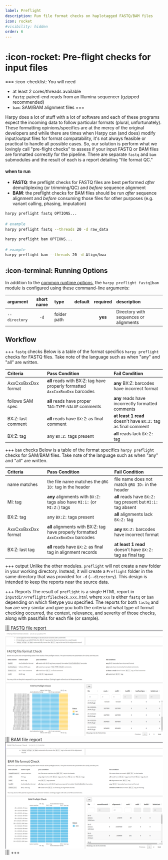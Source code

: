 ```yaml
---
label: Preflight
description: Run file format checks on haplotagged FASTQ/BAM files
icon: rocket
#visibility: hidden
order: 6
---
```


# :icon-rocket: Pre-flight checks for input files

===  :icon-checklist: You will need
- at least 2 cores/threads available
- `fastq`: paired-end reads from an Illumina sequencer (gzipped recommended)
- `bam`: SAM/BAM alignment files
===

Harpy does a lot of stuff with a lot of software and each of these programs expect the incoming data to follow particular formats (plural, unfortunately).
These formatting opinions/specifics are at the mercy of the original developers and while there are times when Harpy can (and does)
modify input/output files for format compatability, it's not always feasible or practical to handle all possible cases. So, our
solution is perform what we lovingly call "pre-flight checks" to assess if your input FASTQ or BAM files are formatted correctly
for the pipeline. There are separate `fastq` and `bam` submodules and the result of each is a report detailing "file format QC." 

#### when to run
- **FASTQ**: the preflight checks for FASTQ files are best performed _after_ demultiplexing (or trimming/QC) and _before_ sequence alignment
- **BAM**: the preflight checks for BAM files should be run _after_ sequence alignment and _before_ consuming those files for other purposes
(e.g. variant calling, phasing, imputation)


```bash fastq usage and example
harpy preflight fastq OPTIONS...

# example 
harpy preflight fastq --threads 20 -d raw_data
```

```bash bam usage and example
harpy preflight bam OPTIONS... 

# example
harpy preflight bam --threads 20 -d Align/bwa
```

## :icon-terminal: Running Options
In addition to the [common runtime options](/commonoptions.md), the `harpy preflight fastq|bam` module is configured using these command-line arguments:

| argument          | short name | type       | default | required | description                                                                          |
|:------------------|:----------:|:-----------|:-------:|:--------:|:-------------------------------------------------------------------------------------|
| `--directory`          |    `-d`    | folder path |         | **yes**  | Directory with sequences or alignments                                                              |

## Workflow

+++ `fastq` checks
Below is a table of the format specifics `harpy preflight` checks for FASTQ files. Take note
of the language such as when "any" and "all" are written.

| Criteria | Pass Condition | Fail Condition |
|:---|:---|:---|
|AxxCxxBxxDxx format| **all** reads with BX:Z: tag have properly formatted `AxxCxxBxxDxx` barcodes | **any** BX:Z: barcodes have incorrect format|
|follows SAM spec | **all** reads have proper `TAG:TYPE:VALUE` comments | **any** reads have incorrectly formatted comments|
|BX:Z: last comment | **all** reads have `BX:Z`: as final comment| **at least 1 read** doesn't have `BX:Z:` tag as final comment|
|BX:Z: tag | any `BX:Z:` tags present | **all** reads lack `BX:Z:` tag|

+++ `bam` checks
Below is a table of the format specifics `harpy preflight` checks for SAM/BAM files. Take note
of the language such as when "any" and "all" are written.

| Criteria | Pass Condition | Fail Condition |
|:---|:---|:---|
|name matches| the file name matches the `@RG ID:` tag in the header| file name does not match `@RG ID:` in the header|
|MI: tag| **any** alignments with `BX:Z:` tags also have `MI:i:` (or `MI:Z:`) tags| **all** reads have `BX:Z:` tag present but `MI:i:` tag absent|
|BX:Z: tag| any `BX:Z:` tags present| **all** alignments lack `BX:Z:` tag|
|AxxCxxBxxDxx format| **all** alignments with BX:Z: tag have properly formatted `AxxCxxBxxDxx` barcodes| **any** `BX:Z:` barcodes have incorrect format|
|BX:Z: last tag| **all** reads have `BX:Z`: as final tag in alignment records | **at least 1 read** doesn't have `BX:Z:` tag as final tag|

+++ output
Unlike the other modules. `preflight` will not create a new folder in your working directory. Instead, it will create 
a `Preflight` folder in the same directory that was provided for `-d` (`--directory`). This design is intended to keep
the reports near the source data.

+++ Reports
The result of `preflight` is a single HTML report in `inputdir/Preflight/filecheck.xxx.html` where `xxx` is either `fastq` or `bam`
depending on which filetype you specified. The reports for both `fastq` and `bam` are very similar and give you both the
criteria of what type of format checking occurred, the context, relevance, and severity of those checks, along with pass/fails for each
file (or sample).

||| FASTQ file report
![Preflight/filecheck.fastq.html](/static/report_preflightfastq.png)
||| BAM file report
![Preflight/filecheck.bam.html](/static/report_preflightbam.png)
|||
+++